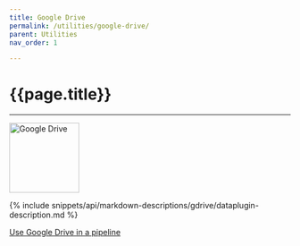 ```yaml
---
title: Google Drive
permalink: /utilities/google-drive/
parent: Utilities
nav_order: 1

---
```


# {{page.title}}

---

<img src="{{site.baseurl}}/assets/utility_images/gdrive.png" width="125" alt="Google Drive">

{% include snippets/api/markdown-descriptions/gdrive/dataplugin-description.md %}

[Use Google Drive in a pipeline]({{site.baseurl}}/tutorials/creating-pipelines/)
